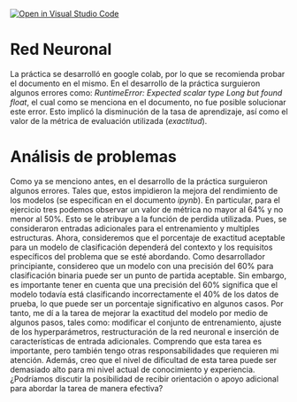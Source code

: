 [![Open in Visual Studio Code](https://classroom.github.com/assets/open-in-vscode-718a45dd9cf7e7f842a935f5ebbe5719a5e09af4491e668f4dbf3b35d5cca122.svg)](https://classroom.github.com/online_ide?assignment_repo_id=10961805&assignment_repo_type=AssignmentRepo)
# Red Neuronal

La práctica se desarrolló en google colab, por lo que se recomienda probar el documento en el mismo. En el desarrollo de la práctica surguieron algunos errores como: *RuntimeError: Expected scalar type Long but found float*, el cual como se menciona en el documento, no fue posible solucionar este error. Esto implicó la disminución de la tasa de aprendizaje, así como el valor de la métrica de evaluación utilizada (*exactitud*).

# Análisis de problemas
Como ya se menciono antes, en el desarrollo de la práctica surguieron algunos errores. Tales que, estos impidieron la mejora del rendimiento de los modelos (se especifican en el documento *ipynb*). 
En particular, para el ejercicio tres podemos observar un valor de métrica no mayor al 64% y no menor al 50%. Esto se le atribuye a la función de perdida utilizada. Pues, se consideraron entradas adicionales para el entrenamiento y multiples estructuras.
Ahora, consideremos que el porcentaje de exactitud aceptable para un modelo de clasificación dependerá del contexto y los requisitos específicos del problema que se esté abordando. Como desarrollador principiante, considereo que un modelo con una precisión del 60% para clasificación binaria puede ser un punto de partida aceptable. Sin embargo, es importante tener en cuenta que una precisión del 60% significa que el modelo todavía está clasificando incorrectamente el 40% de los datos de prueba, lo que puede ser un porcentaje significativo en algunos casos.
Por tanto, me dí a la tarea de mejorar la exactitud del modelo por medio de algunos pasos, tales como: modificar el conjunto de entrenamiento, ajuste de los hyperparámetros, restructuración de la red neuronal e inserción de características de entrada adicionales. 
Comprendo que esta tarea es importante, pero también tengo otras responsabilidades que requieren mi atención. Además, creo que el nivel de dificultad de esta tarea puede ser demasiado alto para mi nivel actual de conocimiento y experiencia. ¿Podríamos discutir la posibilidad de recibir orientación o apoyo adicional para abordar la tarea de manera efectiva?
